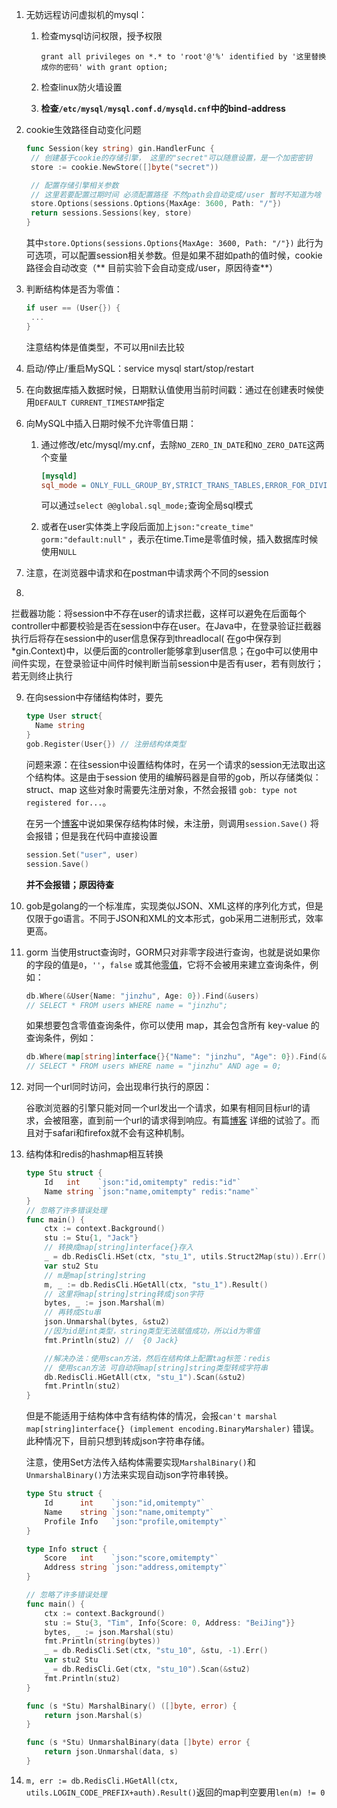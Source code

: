 1. 无妨远程访问虚拟机的mysql：

    1. 检查mysql访问权限，授予权限

       ```mysql
       grant all privileges on *.* to 'root'@'%' identified by '这里替换成你的密码' with grant option;
       ```

    2. 检查linux防火墙设置

    3. **检查`/etc/mysql/mysql.conf.d/mysqld.cnf`中的bind-address**

2. cookie生效路径自动变化问题

   ```go
   func Session(key string) gin.HandlerFunc {
   	// 创建基于cookie的存储引擎， 这里的"secret"可以随意设置，是一个加密密钥
   	store := cookie.NewStore([]byte("secret"))
   
   	// 配置存储引擎相关参数
   	// 这里若要配置过期时间 必须配置路径 不然path会自动变成/user 暂时不知道为啥
   	store.Options(sessions.Options{MaxAge: 3600, Path: "/"})
   	return sessions.Sessions(key, store)
   }
   ```

   其中`store.Options(sessions.Options{MaxAge: 3600, Path: "/"})`
   此行为可选项，可以配置session相关参数。但是如果不甜如path的值时候，cookie路径会自动改变（**
   目前实验下会自动变成/user，原因待查**）

2. 判断结构体是否为零值：

   ```go
   if user == (User{}) {
   	...
   }
   ```

   注意结构体是值类型，不可以用nil去比较

3. 启动/停止/重启MySQL：service mysql start/stop/restart

4. 在向数据库插入数据时候，日期默认值使用当前时间戳：通过在创建表时候使用`DEFAULT CURRENT_TIMESTAMP`指定

5. 向MySQL中插入日期时候不允许零值日期：

    1. 通过修改/etc/mysql/my.cnf，去除`NO_ZERO_IN_DATE`和`NO_ZERO_DATE`这两个变量

       ```ini
       [mysqld]
       sql_mode = ONLY_FULL_GROUP_BY,STRICT_TRANS_TABLES,ERROR_FOR_DIVISION_BY_ZERO,NO_ENGINE_SUBSTITUTION
       ```

       可以通过`select @@global.sql_mode;`查询全局sql模式

    2. 或者在user实体类上字段后面加上`json:"create_time" gorm:"default:null"`
       ，表示在time.Time是零值时候，插入数据库时候使用`NULL`

7. 注意，在浏览器中请求和在postman中请求两个不同的session

8.
拦截器功能：将session中不存在user的请求拦截，这样可以避免在后面每个controller中都要校验是否在session中存在user。在Java中，在登录验证拦截器执行后将存在session中的user信息保存到threadlocal(
在go中保存到*gin.Context)中，以便后面的controller能够拿到user信息；在go中可以使用中间件实现，在登录验证中间件时候判断当前session中是否有user，若有则放行；若无则终止执行

9. 在向session中存储结构体时，要先

   ```go
   type User struct{
     Name string
   }
   gob.Register(User{}) // 注册结构体类型
   ```

   问题来源：在往session中设置结构体时，在另一个请求的session无法取出这个结构体。这是由于session 使用的编解码器是自带的gob，所以存储类似：
   struct、map 这些对象时需要先注册对象，不然会报错 `gob: type not registered for...`。

   在另一个[博客](https://juejin.cn/post/7057317723109326862)中说如果保存结构体时候，未注册，则调用`session.Save()`
   将会报错；但是我在代码中直接设置

   ```go
   session.Set("user", user)
   session.Save()
   ```

   **并不会报错；原因待查**

10. gob是golang的一个标准库，实现类似JSON、XML这样的序列化方式，但是仅限于go语言。不同于JSON和XML的文本形式，gob采用二进制形式，效率更高。

11. gorm 当使用struct查询时，GORM只对非零字段进行查询，也就是说如果你的字段的值是`0`，`''`，`false`
    或其他[零值](https://tour.golang.org/basics/12)，它将不会被用来建立查询条件，例如：

    ```go
    db.Where(&User{Name: "jinzhu", Age: 0}).Find(&users)
    // SELECT * FROM users WHERE name = "jinzhu";
    ```

    如果想要包含零值查询条件，你可以使用 map，其会包含所有 key-value 的查询条件，例如：

    ```go
    db.Where(map[string]interface{}{"Name": "jinzhu", "Age": 0}).Find(&users)
    // SELECT * FROM users WHERE name = "jinzhu" AND age = 0;
    ```

12. 对同一个url同时访问，会出现串行执行的原因：

    谷歌浏览器的引擎只能对同一个url发出一个请求，如果有相同目标url的请求，会被阻塞，直到前一个url的请求得到响应。有篇[博客](https://blog.csdn.net/linxingliang/article/details/111300684)
    详细的试验了。而且对于safari和firefox就不会有这种机制。

13. 结构体和redis的hashmap相互转换

    ```go
    type Stu struct {
    	Id   int    `json:"id,omitempty" redis:"id"`
    	Name string `json:"name,omitempty" redis:"name"`
    }
    // 忽略了许多错误处理
    func main() {
    	ctx := context.Background()
    	stu := Stu{1, "Jack"}
    	// 转换成map[string]interface{}存入
    	_ = db.RedisCli.HSet(ctx, "stu_1", utils.Struct2Map(stu)).Err()
    	var stu2 Stu
    	// m是map[string]string
    	m, _ := db.RedisCli.HGetAll(ctx, "stu_1").Result()
    	// 这里将map[string]string转成json字符
    	bytes, _ := json.Marshal(m)
    	// 再转成Stu串
    	json.Unmarshal(bytes, &stu2)
    	//因为id是int类型，string类型无法赋值成功，所以id为零值
    	fmt.Println(stu2) //  {0 Jack}
    
    	//解决办法：使用scan方法，然后在结构体上配置tag标签：redis
    	// 使用scan方法 可自动将map[string]string类型转成字符串
    	db.RedisCli.HGetAll(ctx, "stu_1").Scan(&stu2)
    	fmt.Println(stu2)
    }
    ```

    但是不能适用于结构体中含有结构体的情况，会报`can't marshal map[string]interface{} (implement encoding.BinaryMarshaler)`
    错误。此种情况下，目前只想到转成json字符串存储。

    注意，使用Set方法传入结构体需要实现`MarshalBinary()`和`UnmarshalBinary()`方法来实现自动json字符串转换。

    ```go
    type Stu struct {
    	Id      int    `json:"id,omitempty"`
    	Name    string `json:"name,omitempty"`
    	Profile Info   `json:"profile,omitempty"`
    }
    
    type Info struct {
    	Score   int    `json:"score,omitempty"`
    	Address string `json:"address,omitempty"`
    }
    
    // 忽略了许多错误处理
    func main() {
    	ctx := context.Background()
    	stu := Stu{3, "Tim", Info{Score: 0, Address: "BeiJing"}}
    	bytes, _ := json.Marshal(stu)
    	fmt.Println(string(bytes))
    	_ = db.RedisCli.Set(ctx, "stu_10", &stu, -1).Err()
    	var stu2 Stu
    	_ = db.RedisCli.Get(ctx, "stu_10").Scan(&stu2)
    	fmt.Println(stu2)
    }
    
    func (s *Stu) MarshalBinary() ([]byte, error) {
    	return json.Marshal(s)
    }
    
    func (s *Stu) UnmarshalBinary(data []byte) error {
    	return json.Unmarshal(data, s)
    }
    ```

14. `m, err := db.RedisCli.HGetAll(ctx, utils.LOGIN_CODE_PREFIX+auth).Result()`返回的map判空要用`len(m) != 0`